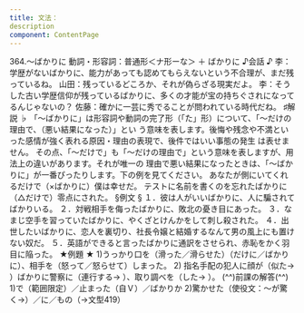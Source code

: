 ```yaml
---
title: 文法：
description
component: ContentPage
---
```



364.～ばかりに
動詞・形容詞：普通形＜ナ形ーな＞ ＋ ばかりに
♪会話 ♪
李：学歴がないばかりに、能力があっても認めてもらえないという不合理が、まだ残っているね。 山田：残っているどころか、それが偽らざる現実だよ。
李：そうした古い学歴信仰が残っているばかりに、多くの才能が宝の持ちぐされになってるんじゃないの？
佐藤：確かに一芸に秀でることが問われている時代だね。
♯解説 ♭
「～ばかりに」は形容詞や動詞の完了形（「た」形）について、「～だけの理由で、（悪い結果になった）」とい う意味を表します。後悔や残念や不満といった感情が強く表れる原因・理由の表現で、後件ではいい事態の発生 は表せません。
その点、「～だけで」も「～だけの理由で」という意味を表しますが、用法上の違いがあります。それが唯一の 理由で悪い結果になったときは、「～ばかりに」が一番ぴったりします。下の例を見てください。
あなたが側にいてくれるだけで（×ばかりに）僕は幸せだ。 テストに名前を書くのを忘れたばかりに（△だけで）零点にされた。
§例文 §
１．彼は人がいいばかりに、人に騙されてばかりいる。
２．対戦相手を侮ったばかりに、敗北の憂き目にあった。
３．なまじ空手を習っていたばかりに、やくざとけんかをして刺し殺された。
４．出世したいばかりに、恋人を裏切り、社長令嬢と結婚するなんて男の風上にも置けない奴だ。
５．英語ができると言ったばかりに通訳をさせられ、赤恥をかく羽目に陥った。
★例題 ★
1)うっかり口を（滑った／滑らせた）（だけに／ばかりに）、相手を（怒って／怒らせて）しまった。
2) 指名手配の犯人に顔が（似た→ ）ばかりに警察に（連行する→ ）、取り調べを（した→ ）。
(^^)前課の解答(^^)
1)で（範囲限定）／止まった（自Ｖ）／ばかりか
2)驚かせた（使役文：～が驚く→）／に／もの（→文型419）
